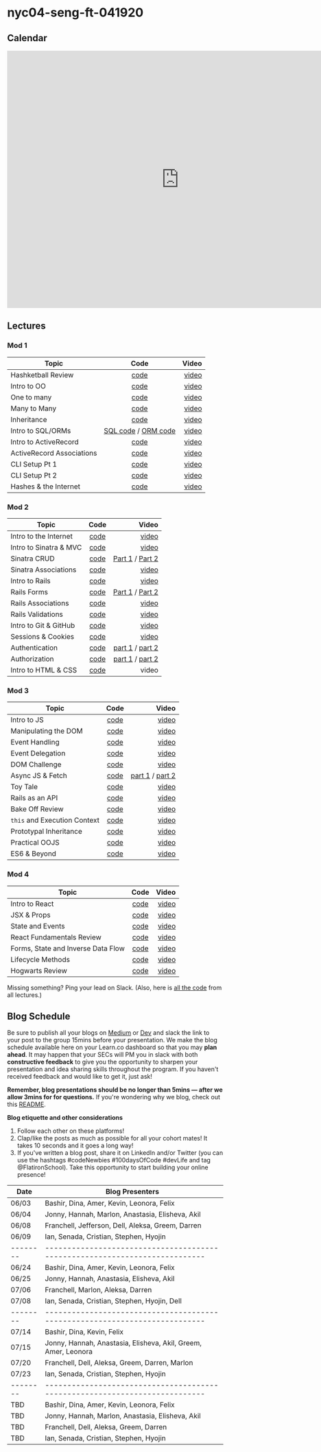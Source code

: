 # nyc04-seng-ft-041920

## Calendar
<iframe src="https://calendar.google.com/calendar/embed?src=flatironschool.com_ppu17kbjm2mrr2bteurkb5mhv4%40group.calendar.google.com&ctz=America%2FNew_York" style="border: 0" width="800" height="600" frameborder="0" scrolling="no"></iframe>


## Lectures

### Mod 1

| Topic        | Code           | Video  |
| ------------- |:-------------:| -----:|
| Hashketball Review | [code](https://github.com/learn-co-students/nyc04-seng-ft-041920/tree/master/01-hashketball-review) | [video](https://youtu.be/PZESenUA1y4) |
| Intro to OO | [code](https://github.com/learn-co-students/nyc04-seng-ft-041920/tree/master/02-intro-to-oo) | [video](https://youtu.be/sP5ZyRd3K68) |
| One to many | [code](https://github.com/learn-co-students/nyc04-seng-ft-041920/tree/master/03-one-to-many) | [video](https://youtu.be/mEQmg5-DCtI) |
| Many to Many | [code](https://github.com/learn-co-students/nyc04-seng-ft-041920/tree/master/04-many-to-many) | [video](https://youtu.be/GKjP6wb9NCY) |
| Inheritance | [code](https://github.com/learn-co-students/nyc04-seng-ft-041920/tree/master/05-inheritance) | [video](https://wework.zoom.com/rec/play/tMV-deyo_zI3GtXD4QSDCqB4W43pLKOshiIY_KUMzxm9UnMGZwGkZ7AaZ7fgV90n_BtU01rzUAcsugi_) |
| Intro to SQL/ORMs | [SQL code](https://github.com/learn-co-students/nyc04-seng-ft-041920/tree/master/06-intro-to-sql) / [ORM code](https://github.com/learn-co-students/nyc04-seng-ft-041920/tree/master/07-intro-to-orms) | [video](https://wework.zoom.com/rec/share/3pJYNZLS_URIGqPKtk3zRo0LBo3jT6a82iIbrPdcnRpi1rDlUqtlet58SfBheTHy) |
| Intro to ActiveRecord | [code](https://github.com/learn-co-students/nyc04-seng-ft-041920/tree/master/08-intro-to-activerecord) | [video](https://wework.zoom.com/rec/share/7ugsNJ3wykFObtLz0UP7cad_L7jhT6a81CRIqPENxEZD6Z-wzYnYYdkcRiTZV2dV) |
| ActiveRecord Associations | [code](https://github.com/learn-co-students/nyc-dumbo-web-120919/tree/master/11-active-record-associations) | [video](https://www.youtube.com/watch?v=xrsuZqOxiRc) |
| CLI Setup Pt 1| [code](https://github.com/learn-co-students/dumbo-se-030920/tree/master/10-cli-project) | [video](https://wework.zoom.com/rec/share/wctxIY_eqkZORc-X8RnxfIIrA9zpeaa8gCdK8vtZmU3T8Pms0VXRmLeIgqqfVe_X?startTime=1584989425000) |
| CLI Setup Pt 2| [code](https://github.com/learn-co-students/dumbo-se-030920/tree/master/11-tty-prompt) | [video](https://wework.zoom.com/rec/share/3JNKcYDa3CRIGI3K0H3ef58oIb7paaa81yUc-aYKyk8_HqzE5-mnadO6w9rCA_PZ?startTime=1585064144000) |
| Hashes & the Internet | [code](https://github.com/learn-co-students/nyc04-seng-ft-041920/tree/master/09-hashes-and-the-internet) | [video](https://youtu.be/2MUsvd2r_ao) |


### Mod 2

| Topic        | Code           | Video  |
| ------------- |:-------------:| -----:|
| Intro to the Internet | [code](https://github.com/learn-co-students/nyc04-seng-ft-041920/tree/master/10-intro-to-the-internet) | [video](https://youtu.be/qpfOp5MFJgw) |
| Intro to Sinatra & MVC | [code](https://github.com/learn-co-students/nyc04-seng-ft-041920/tree/master/11-intro-to-sinatra-and-mvc) | [video](https://youtu.be/_hevLvRJPeI) |
| Sinatra CRUD | [code](https://github.com/learn-co-students/nyc04-seng-ft-041920/tree/master/12-sinatra-crud) | [Part 1](https://youtu.be/5QThKEnGEi4) / [Part 2](https://youtu.be/V0_tP8q2x88) |
| Sinatra Associations | [code](https://github.com/learn-co-students/nyc04-seng-ft-041920/tree/master/13-sinatra-associations) | [video](https://youtu.be/6xuGuC8_wRg) |
|Intro to Rails| [code](https://github.com/learn-co-students/nyc04-seng-ft-041920/tree/master/14-intro-to-rails) |[video](https://youtu.be/rhSzb18ZP_E)|
|Rails Forms| [code](https://github.com/learn-co-students/nyc04-seng-ft-041920/tree/master/15-rails-forms) |[Part 1](https://youtu.be/sy23uB4HHsE) / [Part 2](https://youtu.be/1Rt2RBuLMLs)|
|Rails Associations| [code](https://github.com/learn-co-students/nyc04-seng-ft-041920/tree/master/16-rails-associations) |[video](https://www.youtube.com/watch?v=ekxVIE-bVB8&feature=youtu.be)|
|Rails Validations| [code](https://github.com/learn-co-students/nyc04-seng-ft-041920/tree/master/17-rails-validations) |[video](https://youtu.be/VJTIuRiKDXY)|
|Intro to Git & GitHub| [code](https://github.com/learn-co-students/nyc04-seng-ft-041920/blob/master/18-intro-to-git/README.md)|[video](https://youtu.be/cj6ciouJbZM)|
|Sessions & Cookies| [code](https://github.com/learn-co-students/nyc04-seng-ft-041920/tree/master/19-sessions-cookies)|[video](https://youtu.be/dxy9kyRt93c)|
|Authentication| [code](https://github.com/learn-co-students/dumbo-se-030920/tree/master/23-auth)| [part 1](https://wework.zoom.us/rec/play/65cqcu-sqjk3GNfE4wSDBPFwW421evmshigY_vIKyBy8VCQENAWuN7sTNHUNtOxOXXJz5Np_d5iUR90?startTime=1586791308000&_x_zm_rtaid=5DbLb-syQuCHu5DgDWuomw.1592239603519.a77c6e7ae784a52ee3f15b29516c061c&_x_zm_rhtaid=117) / [part 2](https://wework.zoom.us/rec/play/v8V7Ieyo_zM3SN2V5QSDVqQqW43re6us0HJK8_EPzR63VngCNQH0M-QXNLAJ5PoqS52cLTSJ8EmUZLZQ?startTime=1586794689000&_x_zm_rtaid=5DbLb-syQuCHu5DgDWuomw.1592239603519.a77c6e7ae784a52ee3f15b29516c061c&_x_zm_rhtaid=117)|
|Authorization| [code](https://github.com/learn-co-students/dumbo-se-030920/tree/master/24-auth-2) | [part 1](https://wework.zoom.us/rec/play/75Z-Iuqo_Gg3GtzGtQSDVv96W43vL66s1Skc-fAKnxmwUXVQM1KmN7QWNLGNf94ImsJZC8IqQrq49vQp?startTime=1586801927000&_x_zm_rtaid=KsvEMDj3TLuBAnfFJrnKuw.1592314734109.f93db67f04836d463e6f57f4709ccd6a&_x_zm_rhtaid=352) / [part 2](https://wework.zoom.us/rec/play/tZQrJOCt_To3TtPBsQSDBKcqW464Laus2nBN8vMOy029AHACMVanNbYSNDpd85vBl4SAB78q4F8e1nY?startTime=1586804839000&_x_zm_rtaid=KsvEMDj3TLuBAnfFJrnKuw.1592314734109.f93db67f04836d463e6f57f4709ccd6a&_x_zm_rhtaid=352)|
|Intro to HTML & CSS| [code](https://github.com/learn-co-students/nyc04-seng-ft-041920/blob/master/20-intro-html-css/README.md)|video|


### Mod 3

| Topic        | Code           | Video  |
| ------------- |:-------------:| -----:|
| Intro to JS | [code](https://github.com/learn-co-students/nyc04-seng-ft-041920/tree/master/21-intro-to-js) | [video](https://wework.zoom.com/rec/play/7J14dbyp_2k3TNGWtwSDAfMtW47sKqms2nNN_fALnkqyASNWOlGnNbYQZevAvMxlIqP2lZORhU2MAGje) |
| Manipulating the DOM | [code](https://github.com/learn-co-students/nyc04-seng-ft-041920/tree/master/22-dom-manipulation) | [video](https://wework.zoom.com/rec/play/uMYsd-yhr283SNGcswSDAvFxW425K6Os0CFN_aFYz02wViMFMwD1ZOcXZOUNi4ubU2CJc6_xyeQa4FUD) |
| Event Handling | [code](https://github.com/learn-co-students/nyc04-seng-ft-041920/tree/master/23-event-handling) | [video](https://wework.zoom.com/rec/play/7pB7JL-trj03EtbGtgSDU_V4W9ToLa2s1yIc8_ZfmhywVyMFYFLyY7UXYuLntKt1e5RroIlqg_ctCIDO) |
| Event Delegation | [code](https://github.com/learn-co-students/nyc04-seng-ft-041920/tree/master/24-event-delegation) | [video](https://wework.zoom.com/rec/play/vMUtcuCs_283TNKQtwSDB_coW426LP2s0SgW8vdcnUfjAHkGNwahbucXYbYIs9tlXCyOszxOdkyJp4YP) |
| DOM Challenge | [code](https://github.com/learn-co-students/nyc04-seng-ft-041920/tree/master/25-dom-challenge) | [video](https://wework.zoom.com/rec/play/u8UtcruoqTw3EtOXsQSDBfcvW43uJq6shika-PZYzknhVyMLYwCjN7MXM7Qr7e11eAbCBcyydl8_NATJ) |
| Async JS & Fetch | [code](https://github.com/learn-co-students/nyc04-seng-ft-041920/tree/master/26-async-js-and-fetch) | [part 1](https://wework.zoom.com/rec/play/u5Ikc7r-_2o3HYXAtwSDAvN5W9W4fK6s0XcXr_AMmE-9UHEHNVqiZ-QSYuUD6ETyk0arEsL0EXe8JQLq) / [part 2](https://wework.zoom.com/rec/play/vZZ7Jrr-r2g3H4aduQSDU6IrW466KaisgXMY_vMLnR23WiIFYVSgZbITY-JemEKvxo4UUTK-4Qikev7e) |
| Toy Tale | [code](https://github.com/learn-co-students/nyc04-seng-ft-041920/tree/master/27-toy-tale) | [video](https://wework.zoom.com/rec/play/tcAqdu_6_DI3GYKV5gSDUfBxW43sf66s1nUZ8qBezBm1VCUEYVbyZ-RHNLEAP7zbQ_vlc-OuBysu_iVb) |
| Rails as an API | [code](https://github.com/learn-co-students/nyc04-seng-ft-041920/tree/master/28-rails-api) | [video](https://wework.zoom.com/rec/play/vJd5I-_6-Go3HteS4gSDCqMsW9S7LKms13MW-6cPnU20UiFQYVD3b-cbZbcIBaBYhxsO95sQNJXDZPs6) |
| Bake Off Review | [code](https://github.com/learn-co-students/nyc04-seng-ft-041920/tree/master/29-bake-off-review) | [video](https://wework.zoom.com/rec/play/upIqc7isqTk3HtHG4wSDUPJ_W9S9La-s1nAd_Ppezx60UiYDNwCnZrsXNOSnAoKcXMIBM6d8nY9UoBSD) |
| `this` and Execution Context | [code](https://github.com/learn-co-students/nyc04-seng-ft-041920/tree/master/30-this-and-execution-context) | [video](https://wework.zoom.com/rec/play/7sAvc-6trmg3EtTG4gSDVPcvW466KK6s2nUZ-PAImkixWnkBYFbwb7ETYORRTBBhfoQkDuOMeehwe2xK) |
| Prototypal Inheritance | [code](https://github.com/learn-co-students/nyc04-seng-ft-041920/tree/master/31-prototypal-inheritance) | [video](https://wework.zoom.com/rec/play/up15dbysqjs3H9aT4wSDU_UoW464L6is1HUarPcMmRm0AXBWO1TwNOZBMeM20hdIiZ4H-3stDRBiYbxD) |
| Practical OOJS | [code](https://github.com/learn-co-students/nyc04-seng-ft-041920/tree/master/32-practical-oojs) | [video](https://wework.zoom.com/rec/play/tcF7JLqv-z43SdKW4wSDU6V7W9S1f62s0SQc8vIKzRngByJWOwLwM-QXYOMaV8ah7ZBtNn-0P2t9z-Ug) |
| ES6 & Beyond | [code](https://github.com/learn-co-students/nyc04-seng-ft-041920/tree/master/33-es6-and-beyond) | [video](https://wework.zoom.com/rec/play/v517dLz9rzI3GIXGtASDUaAqW9ToKfis1yYf_PpbzEi9BXUENgauYbdDMeuZHYGsam069HOI22J9DiHs) |

### Mod 4

| Topic        | Code           | Video  |
| ------------- |:-------------:| -----:|
| Intro to React | [code](https://github.com/learn-co-students/nyc04-seng-ft-041920/tree/master/34-intro-to-react) | [video](https://wework.zoom.com/rec/play/7pQqf7j7rjk3EoLB4wSDBKMvW464e6KshCAe8_sIn0rnB3YLYQDybuFEN-VH74xeds-6vpL9nOy2r9_T) |
| JSX & Props | [code](https://github.com/learn-co-students/nyc04-seng-ft-041920/tree/master/35-jsx-and-props) | [video](https://wework.zoom.com/rec/play/vpN_dO2qqD43HYGcuASDVv94W429JvmshiIX-_UNn0yxVCYAMwWmMuMXZbExg2thZqHV6z_SfBIYnl-X) |
| State and Events | [code](https://github.com/learn-co-students/nyc04-seng-ft-041920/tree/master/36-state-and-events) | [video](https://youtu.be/ZKrKqqmW0To) |
| React Fundamentals Review | [code](https://github.com/learn-co-students/nyc04-seng-ft-041920/tree/master/37-react-fundamentals-review) | [video](https://youtu.be/Q8CCN43JXCY) |
| Forms, State and Inverse Data Flow | [code](https://github.com/learn-co-students/nyc04-seng-ft-041920/tree/master/38-forms) | [video](https://youtu.be/1Nub9c0k58M) |
| Lifecycle Methods | [code](https://github.com/learn-co-students/nyc04-seng-ft-041920/tree/master/39-lifecycle-methods) | [video](https://youtu.be/ALf1kAzso44) |
| Hogwarts Review | [code](https://github.com/learn-co-students/nyc04-seng-ft-041920/tree/master/40-hogwarts-review) | [video](https://youtu.be/keGhpSm4itY) |

Missing something? Ping your lead on Slack. (Also, here is [all the code](https://github.com/learn-co-students/nyc04-seng-ft-041920/) from all lectures.)

## Blog Schedule

Be sure to publish all your blogs on [Medium](https://medium.com/) or [Dev](https://dev.to) and slack the link to your post to the group 15mins before your presentation. We make the blog schedule available here on your Learn.co dashboard so that you may **plan ahead**. It may happen that your SECs will PM you in slack with both **constructive feedback** to give you the opportunity to sharpen your presentation and idea sharing skills throughout the program. If you haven't received feedback and would like to get it, just ask!

**Remember, blog presentations should be no longer than 5mins — after we allow 3mins for for questions.** If you're wondering why we blog, check out this [README](https://github.com/learn-co-curriculum/web-immersive-blogging).

**Blog etiquette and other considerations**
1. Follow each other on these platforms! 
2. Clap/like the posts as much as possible for all your cohort mates! It takes 10 seconds and it goes a long way!
3. If you've written a blog post, share it on LinkedIn and/or Twitter (you can use the hashtags #codeNewbies #100daysOfCode #devLife and tag @FlatironSchool). Take this opportunity to start building your online presence! 

| **Date** | **Blog Presenters**                                                        |
| -------- | ---------------------------------------------------------------------------|
| 06/03    | Bashir, Dina, Amer, Kevin, Leonora, Felix                  |
| 06/04    | Jonny, Hannah, Marlon, Anastasia, Elisheva, Akil                                |
| 06/08    | Franchell, Jefferson, Dell, Aleksa, Greem, Darren                   |
| 06/09    | Ian, Senada, Cristian, Stephen, Hyojin                       |
| -------- | ---------------------------------------------------------------------------|
| 06/24    | Bashir, Dina, Amer, Kevin, Leonora, Felix                  |
| 06/25    | Jonny, Hannah, Anastasia, Elisheva, Akil                                |
| 07/06    | Franchell, Marlon, Aleksa, Darren                   |
| 07/08    | Ian, Senada, Cristian, Stephen, Hyojin, Dell                       |
| -------- | ---------------------------------------------------------------------------|
| 07/14   | Bashir, Dina, Kevin, Felix                  |
| 07/15   | Jonny, Hannah, Anastasia, Elisheva, Akil, Greem, Amer, Leonora                                |
| 07/20    | Franchell, Dell, Aleksa, Greem, Darren, Marlon                   |
| 07/23    | Ian, Senada, Cristian, Stephen, Hyojin                       |
| -------- | ---------------------------------------------------------------------------|
| TBD    | Bashir, Dina, Amer, Kevin, Leonora, Felix                  |
| TBD    | Jonny, Hannah, Marlon, Anastasia, Elisheva, Akil                                |
| TBD    | Franchell, Dell, Aleksa, Greem, Darren                   |
| TBD    | Ian, Senada, Cristian, Stephen, Hyojin                       |
